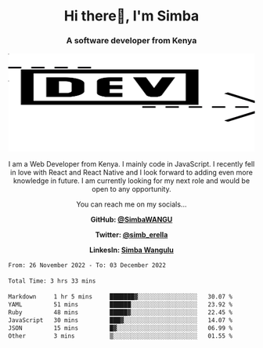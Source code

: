 
<h1 align="center"> Hi there👋, I'm Simba</h1>
<h3 align="center">A software developer from Kenya</h3>

<img src="/arrow-svgrepo-com.svg" margin="auto" width="100%" height="200px">


<p align="center">I am a Web Developer from Kenya. I mainly code in JavaScript. I recently fell in love with React and React Native and I look forward to adding even more knowledge in future. I am currently looking for my next role and would be open to any opportunity.</p>

<p align="center">You can reach me on my socials... </p>

<div align="center">

__<p>  GitHub: [@SimbaWANGU](https://github.com/SimbaWANGU)__  </p>
__<p> Twitter: [@simb_erella](https://twitter.com/simb_erella)__ </p>
__<p> LinkesIn: [Simba Wangulu](https://www.linkedin.com/in/simba-wangulu/)__ </p>

</div>

<!--START_SECTION:waka-->

```text
From: 26 November 2022 - To: 03 December 2022

Total Time: 3 hrs 33 mins

Markdown     1 hr 5 mins     ███████▓░░░░░░░░░░░░░░░░░   30.07 %
YAML         51 mins         ██████░░░░░░░░░░░░░░░░░░░   23.92 %
Ruby         48 mins         █████▓░░░░░░░░░░░░░░░░░░░   22.45 %
JavaScript   30 mins         ███▓░░░░░░░░░░░░░░░░░░░░░   14.07 %
JSON         15 mins         █▓░░░░░░░░░░░░░░░░░░░░░░░   06.99 %
Other        3 mins          ▒░░░░░░░░░░░░░░░░░░░░░░░░   01.55 %
```

<!--END_SECTION:waka-->
